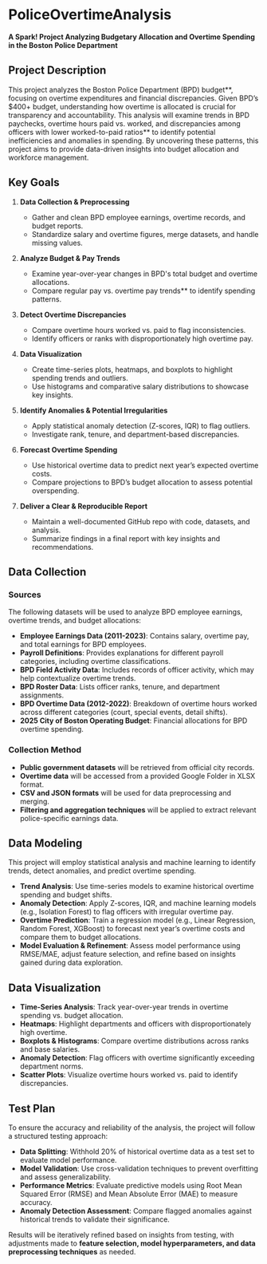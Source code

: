 # PoliceOvertimeAnalysis  
**A Spark! Project Analyzing Budgetary Allocation and Overtime Spending in the Boston Police Department**  


## **Project Description**  
This project analyzes the Boston Police Department (BPD) budget**, focusing on overtime expenditures and financial discrepancies. Given BPD’s $400+ budget, understanding how overtime is allocated is crucial for transparency and accountability. This analysis will examine trends in BPD paychecks, overtime hours paid vs. worked, and discrepancies among officers with lower worked-to-paid ratios** to identify potential inefficiencies and anomalies in spending. By uncovering these patterns, this project aims to provide data-driven insights into budget allocation and workforce management.  


## **Key Goals**  

1. **Data Collection & Preprocessing**  
   - Gather and clean BPD employee earnings, overtime records, and budget reports.  
   - Standardize salary and overtime figures, merge datasets, and handle missing values.  

2. **Analyze Budget & Pay Trends**  
   - Examine year-over-year changes in BPD's total budget and overtime allocations.  
   - Compare regular pay vs. overtime pay trends** to identify spending patterns.  

3. **Detect Overtime Discrepancies**  
   - Compare overtime hours worked vs. paid to flag inconsistencies.  
   - Identify officers or ranks with disproportionately high overtime pay.  

4. **Data Visualization**  
   - Create time-series plots, heatmaps, and boxplots to highlight spending trends and outliers.  
   - Use histograms and comparative salary distributions to showcase key insights.  

5. **Identify Anomalies & Potential Irregularities**  
   - Apply statistical anomaly detection (Z-scores, IQR) to flag outliers.  
   - Investigate rank, tenure, and department-based discrepancies.  

6. **Forecast Overtime Spending**  
   - Use historical overtime data to predict next year’s expected overtime costs.  
   - Compare projections to BPD’s budget allocation to assess potential overspending.  

7. **Deliver a Clear & Reproducible Report**  
   - Maintain a well-documented GitHub repo with code, datasets, and analysis.  
   - Summarize findings in a final report with key insights and recommendations.  


## **Data Collection**  

### **Sources**  
The following datasets will be used to analyze BPD employee earnings, overtime trends, and budget allocations:  
- **Employee Earnings Data (2011-2023)**: Contains salary, overtime pay, and total earnings for BPD employees.  
- **Payroll Definitions**: Provides explanations for different payroll categories, including overtime classifications.  
- **BPD Field Activity Data**: Includes records of officer activity, which may help contextualize overtime trends.  
- **BPD Roster Data**: Lists officer ranks, tenure, and department assignments.  
- **BPD Overtime Data (2012-2022)**: Breakdown of overtime hours worked across different categories (court, special events, detail shifts).  
- **2025 City of Boston Operating Budget**: Financial allocations for BPD overtime spending.  

### **Collection Method**  
- **Public government datasets** will be retrieved from official city records.  
- **Overtime data** will be accessed from a provided Google Folder in XLSX format.  
- **CSV and JSON formats** will be used for data preprocessing and merging.  
- **Filtering and aggregation techniques** will be applied to extract relevant police-specific earnings data.  

## **Data Modeling**  

This project will employ statistical analysis and machine learning to identify trends, detect anomalies, and predict overtime spending.  

- **Trend Analysis**: Use time-series models to examine historical overtime spending and budget shifts.  
- **Anomaly Detection**: Apply Z-scores, IQR, and machine learning models (e.g., Isolation Forest) to flag officers with irregular overtime pay.  
- **Overtime Prediction**: Train a regression model (e.g., Linear Regression, Random Forest, XGBoost) to forecast next year’s overtime costs and compare them to budget allocations.  
- **Model Evaluation & Refinement**: Assess model performance using RMSE/MAE, adjust feature selection, and refine based on insights gained during data exploration.  


## **Data Visualization**  
- **Time-Series Analysis**: Track year-over-year trends in overtime spending vs. budget allocation.  
- **Heatmaps**: Highlight departments and officers with disproportionately high overtime.  
- **Boxplots & Histograms**: Compare overtime distributions across ranks and base salaries.  
- **Anomaly Detection**: Flag officers with overtime significantly exceeding department norms.  
- **Scatter Plots**: Visualize overtime hours worked vs. paid to identify discrepancies.  


## **Test Plan**  

To ensure the accuracy and reliability of the analysis, the project will follow a structured testing approach:  

- **Data Splitting**: Withhold 20% of historical overtime data as a test set to evaluate model performance.  
- **Model Validation**: Use cross-validation techniques to prevent overfitting and assess generalizability.  
- **Performance Metrics**: Evaluate predictive models using Root Mean Squared Error (RMSE) and Mean Absolute Error (MAE) to measure accuracy.  
- **Anomaly Detection Assessment**: Compare flagged anomalies against historical trends to validate their significance.  

Results will be iteratively refined based on insights from testing, with adjustments made to **feature selection, model hyperparameters, and data preprocessing techniques** as needed.  



